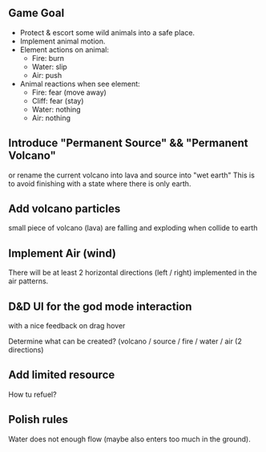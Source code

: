Game Goal
---
- Protect & escort some wild animals into a safe place.
- Implement animal motion.
- Element actions on animal:
  - Fire: burn
  - Water: slip
  - Air: push
- Animal reactions when see element:
  - Fire: fear (move away)
  - Cliff: fear (stay)
  - Water: nothing
  - Air: nothing


Introduce "Permanent Source" && "Permanent Volcano"
---
or rename the current volcano into lava and source into "wet earth"
This is to avoid finishing with a state where there is only earth.

Add volcano particles
---

small piece of volcano (lava) are falling and exploding when collide to earth

Implement Air (wind)
---

There will be at least 2 horizontal directions (left / right) implemented in the air patterns.

D&D UI for the god mode interaction
---
with a nice feedback on drag hover

Determine what can be created?
(volcano / source / fire / water / air (2 directions)

Add limited resource
----
How tu refuel?


Polish rules
---

Water does not enough flow (maybe also enters too much in the ground).
